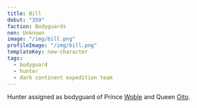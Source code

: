 ```yaml
---
title: Bill
debut: "359"
faction: Bodyguards
nen: Unknown
image: "/img/bill.png"
profileImage: "/img/bill.png"
templateKey: new-character
tags:
  - bodyguard
  - hunter
  - dark continent expedition team
---
```


Hunter assigned as bodyguard of Prince [Woble](/character/woble/) and Queen [Oito](/character/oito/).
